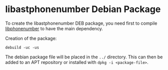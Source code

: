 # libastphonenumber Debian Package
To create the libastphonenumber DEB package, you need first to compile [libphonenumber](https://github.com/googlei18n/libphonenumber) to have the main dependency.

Creation of the package:
```
debuild -uc -us
```

The debian package file will be placed in the `../` directory. This can then be added to an APT repository or installed with `dpkg -i <package-file>`.